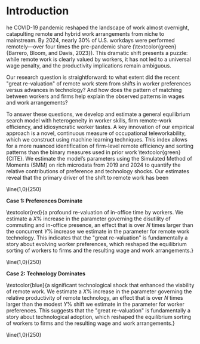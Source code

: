 # Introduction 

he COVID-19 pandemic reshaped the landscape of work almost overnight, catapulting remote and hybrid work arrangements from niche to mainstream. By 2024, nearly 30% of U.S. workdays were performed remotely—over four times the pre-pandemic share (\textcolor{green}{Barrero, Bloom, and Davis, 2023}). This dramatic shift presents a puzzle: while remote work is clearly valued by workers, it has not led to a universal wage penalty, and the productivity implications remain ambiguous.

Our research question is straightforward: to what extent did the recent "great re-valuation" of remote work stem from shifts in worker preferences versus advances in technology? And how does the pattern of matching between workers and firms help explain the observed patterns in wages and work arrangements?

To answer these questions, we develop and estimate a general equilibrium search model with heterogeneity in worker skills, firm remote-work efficiency, and idiosyncratic worker tastes. A key innovation of our empirical approach is a novel, continuous measure of occupational teleworkability, which we construct using machine learning techniques. This index allows for a more nuanced identification of firm-level remote efficiency and sorting patterns than the binary measures used in prior work \textcolor{green}{CITE}. We estimate the model’s parameters using the Simulated Method of Moments (SMM) on rich microdata from 2019 and 2024 to quantify the relative contributions of preference and technology shocks. Our estimates reveal that the primary driver of the shift to remote work has been 

\line(1,0){250}

**Case 1: Preferences Dominate**

\textcolor{red}{a profound re-valuation of in-office time by workers. We estimate a $X\%$ increase in the parameter governing the disutility of commuting and in-office presence, an effect that is over $N$ times larger than the concurrent $Y\%$ increase we estimate in the parameter for remote work technology. This indicates that the "great re-valuation" is fundamentally a story about evolving worker preferences, which reshaped the equilibrium sorting of workers to firms and the resulting wage and work arrangements.}

\line(1,0){250}

**Case 2: Technology Dominates**

\textcolor{blue}{a significant technological shock that enhanced the viability of remote work. We estimate a $X\%$ increase in the parameter governing the relative productivity of remote technology, an effect that is over $N$ times larger than the modest $Y\%$ shift we estimate in the parameter for worker preferences. This suggests that the "great re-valuation" is fundamentally a story about technological adoption, which reshaped the equilibrium sorting of workers to firms and the resulting wage and work arrangements.}

\line(1,0){250}



<!-- - [ ] **Hook:** Start with the significance of the post-pandemic shift to remote/hybrid work.
- [ ] **The Puzzle:** Frame the core debate: was this shift driven by a technology shock or a preference shock?
- [ ] **Our Contribution:** Introduce the structural search model with its three key heterogeneity dimensions.
    - [ ] **TODO:** "Our framework nests a tractable, deterministic model that provides sharp analytical insights, which we then extend to a full stochastic model with idiosyncratic preferences. This allows us to both build clear economic intuition and match the rich heterogeneity observed in the data."
- [ ] **Preview of Findings:** Briefly state the main results (preference shock dominates, tech is secondary, sorting intensified).
- [ ] **Related Literature:** Briefly position the paper.
- [ ] **Roadmap:** Outline the paper structure. -->